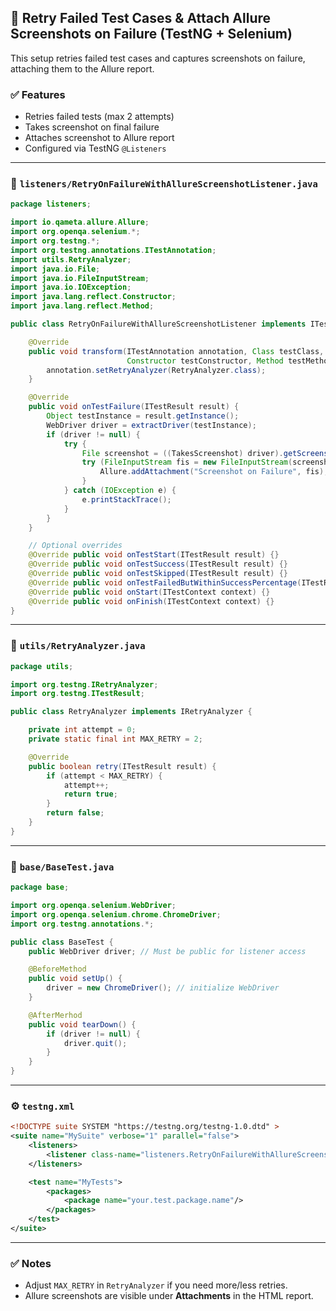 ## 🔁 Retry Failed Test Cases & Attach Allure Screenshots on Failure (TestNG + Selenium)

This setup retries failed test cases and captures screenshots on failure, attaching them to the Allure report.

### ✅ Features
- Retries failed tests (max 2 attempts)
- Takes screenshot on final failure
- Attaches screenshot to Allure report
- Configured via TestNG `@Listeners`

---

### 📁 `listeners/RetryOnFailureWithAllureScreenshotListener.java`

```java
package listeners;

import io.qameta.allure.Allure;
import org.openqa.selenium.*;
import org.testng.*;
import org.testng.annotations.ITestAnnotation;
import utils.RetryAnalyzer;
import java.io.File;
import java.io.FileInputStream;
import java.io.IOException;
import java.lang.reflect.Constructor;
import java.lang.reflect.Method;

public class RetryOnFailureWithAllureScreenshotListener implements ITestListener, IAnnotationTransformer {

    @Override
    public void transform(ITestAnnotation annotation, Class testClass,
                          Constructor testConstructor, Method testMethod) {
        annotation.setRetryAnalyzer(RetryAnalyzer.class);
    }

    @Override
    public void onTestFailure(ITestResult result) {
        Object testInstance = result.getInstance();
        WebDriver driver = extractDriver(testInstance);
        if (driver != null) {
            try {
                File screenshot = ((TakesScreenshot) driver).getScreenshotAs(OutputType.FILE);
                try (FileInputStream fis = new FileInputStream(screenshot)) {
                    Allure.addAttachment("Screenshot on Failure", fis);
                }
            } catch (IOException e) {
                e.printStackTrace();
            }
        }
    }

    // Optional overrides
    @Override public void onTestStart(ITestResult result) {}
    @Override public void onTestSuccess(ITestResult result) {}
    @Override public void onTestSkipped(ITestResult result) {}
    @Override public void onTestFailedButWithinSuccessPercentage(ITestResult result) {}
    @Override public void onStart(ITestContext context) {}
    @Override public void onFinish(ITestContext context) {}
}
```

---

### 📁 `utils/RetryAnalyzer.java`

```java
package utils;

import org.testng.IRetryAnalyzer;
import org.testng.ITestResult;

public class RetryAnalyzer implements IRetryAnalyzer {

    private int attempt = 0;
    private static final int MAX_RETRY = 2;

    @Override
    public boolean retry(ITestResult result) {
        if (attempt < MAX_RETRY) {
            attempt++;
            return true;
        }
        return false;
    }
}
```

---

### 📁 `base/BaseTest.java`

```java
package base;

import org.openqa.selenium.WebDriver;
import org.openqa.selenium.chrome.ChromeDriver;
import org.testng.annotations.*;

public class BaseTest {
    public WebDriver driver; // Must be public for listener access

    @BeforeMethod
    public void setUp() {
        driver = new ChromeDriver(); // initialize WebDriver
    }

    @AfterMerhod
    public void tearDown() {
        if (driver != null) {
            driver.quit();
        }
    }
}
```

---

### ⚙️ `testng.xml`

```xml
<!DOCTYPE suite SYSTEM "https://testng.org/testng-1.0.dtd" >
<suite name="MySuite" verbose="1" parallel="false">
    <listeners>
        <listener class-name="listeners.RetryOnFailureWithAllureScreenshotListener"/>
    </listeners>

    <test name="MyTests">
        <packages>
            <package name="your.test.package.name"/>
        </packages>
    </test>
</suite>
```

---

### ✅ Notes
- Adjust `MAX_RETRY` in `RetryAnalyzer` if you need more/less retries.
- Allure screenshots are visible under **Attachments** in the HTML report.
